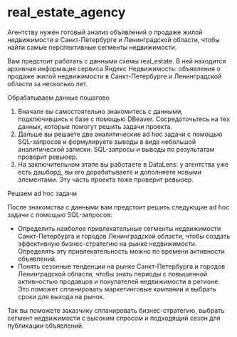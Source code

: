 # real_estate_agency

Агентству нужен готовый анализ объявлений о продаже жилой недвижимости в Санкт-Петербурге и Ленинградской области, чтобы найти самые перспективные сегменты недвижимости.

Вам предстоит работать с данными схемы real_estate. В ней находится архивная информация сервиса Яндекс Недвижимость: объявления о продаже жилой недвижимости в Санкт-Петербурге и Ленинградской области за несколько лет.

Обрабатываем данные пошагово
1. Вначале вы самостоятельно знакомитесь с данными, подключившись к базе с помощью DBeaver. Сосредоточьтесь на тех данных, которые помогут решить задачи проекта.
2. Дальше вы решаете две аналитические ad hoc задачи с помощью SQL-запросов и формулируете выводы в виде небольшой аналитической записки. SQL-запросы и выводы по результатам проверит ревьюер.
3. На заключительном этапе вы работаете в DataLens: у агентства уже есть дашборд, вы его дорабатываете и дополняете новыми элементами. Эту часть проекта тоже проверит ревьюер.

Решаем ad hoc задачи

После знакомства с данными вам предстоит решить следующие ad hoc задачи с помощью SQL-запросов:  
- Определить наиболее привлекательные сегменты недвижимости Санкт-Петербурга и городов Ленинградской области, чтобы создать эффективную бизнес-стратегию на рынке недвижимости. Определять эту привлекательность можно по времени активности объявлений.
- Понять сезонные тенденции на рынке Санкт-Петербурга и городов Ленинградской области, чтобы знать периоды с повышенной активностью продавцов и покупателей недвижимости в регионе. Это поможет спланировать маркетинговые кампании и выбрать сроки для выхода на рынок.

Так вы поможете заказчику спланировать бизнес-стратегию, выбрать сегмент недвижимости с высоким спросом и подходящий сезон для публикации объявлений.  
